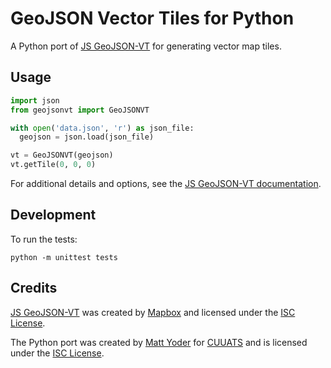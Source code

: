 # GeoJSON Vector Tiles for Python

A Python port of [JS GeoJSON-VT](https://github.com/mapbox/geojson-vt) for
generating vector map tiles.

## Usage
```py
import json
from geojsonvt import GeoJSONVT

with open('data.json', 'r') as json_file:
  geojson = json.load(json_file)

vt = GeoJSONVT(geojson)
vt.getTile(0, 0, 0)
```

For additional details and options, see the
[JS GeoJSON-VT documentation](https://github.com/mapbox/geojson-vt).

## Development
To run the tests:
```
python -m unittest tests
```

## Credits
[JS GeoJSON-VT](https://github.com/mapbox/geojson-vt) was created by
[Mapbox](https://github.com/mapbox) and licensed under the
[ISC License](https://github.com/mapbox/geojson-vt/blob/master/LICENSE).

The Python port was created by [Matt Yoder](https://github.com/yomatters)
for [CUUATS](https://github.com/CUUATS) and is licensed under the
[ISC License](https://github.com/CUUATS/geojson-vt-py/blob/master/LICENSE.md).
